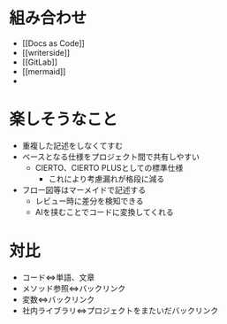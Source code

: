 # 組み合わせ
- [[Docs as Code]]
- [[writerside]]
- [[GitLab]]
- [[mermaid]]
- 

# 楽しそうなこと
- 重複した記述をしなくてすむ
- ベースとなる仕様をプロジェクト間で共有しやすい
	- CIERTO、CIERTO PLUSとしての標準仕様
		- これにより考慮漏れが格段に減る
- フロー図等はマーメイドで記述する
	- レビュー時に差分を検知できる
	- AIを挟むことでコードに変換してくれる

# 対比
- コード⇔単語、文章
- メソッド参照⇔バックリンク
- 変数⇔バックリンク
- 社内ライブラリ⇔プロジェクトをまたいだバックリンク
